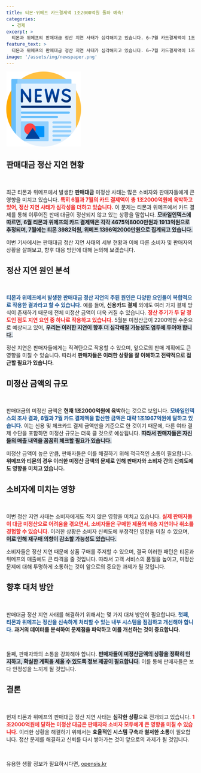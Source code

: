 ```yaml
---
title: 티몬·위메프 카드결제액 1조2000억원 돌파 예측!
categories:
  - 경제
excerpt: >
  티몬과 위메프의 판매대금 정산 지연 사태가 심각해지고 있습니다. 6∼7월 카드결제액이 1조2000억원에 육박하며, 미정산금도 2200억원을 넘길 것으로 보입니다. 소비자들의 불만이 커지고 있는 가운데, 이들이 받을 대금은 언제 돌아올까요? 클릭해서 자세한 내용을 확인하세요!
feature_text: >
  티몬과 위메프의 판매대금 정산 지연 사태가 심각해지고 있습니다. 6∼7월 카드결제액이 1조2000억원에 육박하며, 미정산금도 2200억원을 넘길 것으로 보입니다. 소비자들의 불만이 커지고 있는 가운데, 이들이 받을 대금은 언제 돌아올까요? 클릭해서 자세한 내용을 확인하세요!
image: '/assets/img/newspaper.png'
---
```


<p><img src="/assets/img/newspaper.png" alt="kimp 속보" /></p>

<h2 data-ke-size="size26">판매대금 정산 지연 현황</h2>

<p data-ke-size="size16">&nbsp;</p>

<p>최근 티몬과 위메프에서 발생한 <b>판매대금</b> 미정산 사태는 많은 소비자와 판매자들에게 큰 영향을 미치고 있습니다. <b><span style="color: #ee2323;">특히 6월과 7월의 카드 결제액이 총 1조2000억원에 육박하고 있어, 정산 지연 사태가 심각성을 더하고 있습니다.</span></b> 이 문제는 티몬과 위메프에서 카드 결제를 통해 이루어진 판매 대금이 정산되지 않고 있는 상황을 말합니다. <b><span style="background-color: #21538527;">모바일인덱스에 따르면, 6월 티몬과 위메프의 카드 결제액은 각각 4675억8000만원과 1913억원으로 추정되며, 7월에는 티몬 3982억원, 위메프 1396억2000만원으로 집계되고 있습니다.</span></b> </p>

<p>이번 기사에서는 판매대금 정산 지연 사태의 세부 현황과 이에 따른 소비자 및 판매자의 상황을 살펴보고, 향후 대응 방안에 대해 논의해 보겠습니다.</p>

<h2 data-ke-size="size26">정산 지연 원인 분석</h2>

<p data-ke-size="size16">&nbsp;</p>

<p><b><span style="color: #1a5490;">티몬과 위메프에서 발생한 판매대금 정산 지연의 주된 원인은 다양한 요인들이 복합적으로 작용한 결과라고 할 수 있습니다.</span></b> 예를 들어, <b>신용카드 결제</b> 외에도 여러 가지 결제 방식이 존재하기 때문에 전체 미정산 금액이 더욱 커질 수 있습니다. <b><span style="color: #ee2323;">정산 주기가 두 달 정도인 점도 지연 요인 중 하나로 작용하고 있습니다.</span></b> 5월분 미정산금이 2200억원 수준으로 예상되고 있어, <b><span style="background-color: #21538527;">우리는 이러한 지연이 향후 더 심각해질 가능성도 염두에 두어야 합니다.</span></b> </p>

<p>정산 지연은 판매자들에게는 직격탄으로 작용할 수 있으며, 앞으로의 판매 계획에도 큰 영향을 미칠 수 있습니다. 따라서 <b>판매자들은 이러한 상황을 잘 이해하고 전략적으로 접근할 필요가 있습니다.</b></p>

<h2 data-ke-size="size26">미정산 금액의 규모</h2>

<p data-ke-size="size16">&nbsp;</p>

<p>판매대금의 미정산 금액은 <b>현재 1조2000억원에 육박</b>하는 것으로 보입니다. <b><span style="color: #1a5490;">모바일인덱스의 조사 결과, 6월과 7월 카드 결제액을 합산한 금액은 대략 1조1967억원에 달하고 있습니다.</span></b> 이는 신용 및 체크카드 결제 금액만을 기준으로 한 것이기 때문에, 다른 여타 결제 수단을 포함하면 미정산 규모는 더욱 클 것으로 예상됩니다. <b><span style="background-color: #21538527;">따라서 판매자들은 자신들의 매출 내역을 꼼꼼히 체크할 필요가 있습니다.</span></b></p>

<p>미정산 금액이 높은 만큼, 판매자들은 이를 해결하기 위해 적극적인 소통이 필요합니다. <b>위메프와 티몬의 경우 이러한 미정산 금액의 문제로 인해 판매자와 소비자 간의 신뢰도에도 영향을 미치고 있습니다.</b></p>

<h2 data-ke-size="size26">소비자에 미치는 영향</h2>

<p data-ke-size="size16">&nbsp;</p>

<p>이번 정산 지연 사태는 소비자에게도 적지 않은 영향을 미치고 있습니다. <b><span style="color: #ee2323;">실제 판매자들이 대금 미정산으로 어려움을 겪으면서, 소비자들은 구매한 제품의 배송 지연이나 취소를 경험할 수 있습니다.</span></b> 이러한 상황은 소비자 신뢰도에 부정적인 영향을 미칠 수 있으며, <b><span style="background-color: #21538527;">이로 인해 재구매 의향이 감소할 가능성도 있습니다.</span></b> </p>

<p>소비자들은 정산 지연 때문에 상품 구매를 주저할 수 있으며, 결국 이러한 패턴은 티몬과 위메프의 매출에도 큰 타격을 줄 것입니다. 따라서 고객 서비스의 품질을 높이고, 미정산 문제에 대해 투명하게 소통하는 것이 앞으로의 중요한 과제가 될 것입니다.</p>

<h2 data-ke-size="size26">향후 대처 방안</h2>

<p data-ke-size="size16">&nbsp;</p>

<p>판매대금 정산 지연 사태를 해결하기 위해서는 몇 가지 대처 방안이 필요합니다. <b><span style="color: #1a5490;">첫째, 티몬과 위메프는 정산을 신속하게 처리할 수 있는 내부 시스템을 점검하고 개선해야 합니다.</span></b> <b>과거의 데이터를 분석하여 문제점을 파악하고 이를 개선하는 것이 중요합니다.</b> </p>

<p data-ke-size="size16">&nbsp;</p>

<p>둘째, 판매자와의 소통을 강화해야 합니다. <b><span style="background-color: #21538527;">판매자들이 미정산금액의 상황을 정확히 인지하고, 확실한 계획을 세울 수 있도록 정보 제공이 필요합니다.</span></b> 이를 통해 판매자들은 보다 안정성을 느끼게 될 것입니다.</p>

<h2 data-ke-size="size26">결론</h2>

<p data-ke-size="size16">&nbsp;</p>

<p>현재 티몬과 위메프의 판매대금 정산 지연 사태는 <b>심각한 상황</b>으로 전개되고 있습니다. <b><span style="color: #ee2323;">1조2000억원에 달하는 미정산 대금은 판매자와 소비자 모두에게 큰 영향을 미칠 수 있습니다.</span></b> 이러한 상황을 해결하기 위해서는 <b>효율적인 시스템 구축과 철저한 소통</b>이 필요합니다. 정산 문제를 해결하고 신뢰를 다시 쌓아가는 것이 앞으로의 과제가 될 것입니다. </p>

<p data-ke-size="size16">&nbsp;</p>
유용한 생활 정보가 필요하시다면, <a href="https://opensis.kr" rel="dofollow">opensis.kr</a>


